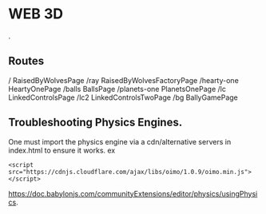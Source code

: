 # WEB 3D
.

## Routes
/               RaisedByWolvesPage
/ray            RaisedByWolvesFactoryPage
/hearty-one     HeartyOnePage
/balls          BallsPage
/planets-one    PlanetsOnePage
/lc             LinkedControlsPage
/lc2            LinkedControlsTwoPage
/bg             BallyGamePage


## Troubleshooting Physics Engines.
One must import the physics engine via a cdn/alternative servers in index.html to ensure it works.
ex

``
    <script src="https://cdnjs.cloudflare.com/ajax/libs/oimo/1.0.9/oimo.min.js"></script>
``

https://doc.babylonjs.com/communityExtensions/editor/physics/usingPhysics.